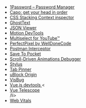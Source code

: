 <ul>
<li>
    <a href="https://chrome.google.com/webstore/detail/1password-%E2%80%93-password-mana/aeblfdkhhhdcdjpifhhbdiojplfjncoa">
      1Password – Password Manager
    </a>
  </li>
  <li>
    <a href="https://chrome.google.com/webstore/detail/capo-get-your-%EF%B9%A4%F0%9D%9A%91%F0%9D%9A%8E%F0%9D%9A%8A%F0%9D%9A%8D%EF%B9%A5/ohabpnaccigjhkkebjofhpmebofgpbeb">
      Capo: get your head in order
    </a>
  </li>
  <li>
    <a href="https://chrome.google.com/webstore/detail/css-stacking-context-insp/apjeljpachdcjkgnamgppgfkmddadcki">
      CSS Stacking Context inspector
    </a>
    </li>
  <li>
    <a href="https://chrome.google.com/webstore/detail/ghosttext/godiecgffnchndlihlpaajjcplehddca">
      GhostText
    </a>
    </li>
  <li>
    <a href="https://chrome.google.com/webstore/detail/json-viewer/gbmdgpbipfallnflgajpaliibnhdgobh">
      JSON Viewer
    </a>
  </li>
  <li>
    <a href="https://chrome.google.com/webstore/detail/motion-devtools/mnbliiaiiflhmnndmoidhddombbmgcdk">
      Motion DevTools
    </a>
  </li>
  <li>
    <a href="https://chrome.google.com/webstore/detail/multiselect-for-youtube/gpgbiinpmelaihndlegbgfkmnpofgfei">
      Multiselect for YouTube™
    </a>
  </li>
  <li>
    <a href="https://chrome.google.com/webstore/detail/perfectpixel-by-welldonec/dkaagdgjmgdmbnecmcefdhjekcoceebi">
      PerfectPixel by WellDoneCode
    </a>
  </li>
  <li>
    <a href="https://chrome.google.com/webstore/detail/postman-interceptor/aicmkgpgakddgnaphhhpliifpcfhicfo">
      Postman Interceptor
    </a>
  </li>
  <li>
  <a href="https://chromewebstore.google.com/detail/save-to-pocket/niloccemoadcdkdjlinkgdfekeahmflj">
      Save To Pocket
    </a>
  </li>
  <li>
    <a href="https://chrome.google.com/webstore/detail/scroll-driven-animations/ojihehfngalmpghicjgbfdmloiifhoce">
      Scroll-Driven Animations Debugger
    </a>
  </li>
  <li>
    <a href="https://chrome.google.com/webstore/detail/stylus/clngdbkpkpeebahjckkjfobafhncgmne">
      Stylus
    </a>
  </li>
  <li>
    <a href="https://chrome.google.com/webstore/detail/tab-pinner-keyboard-short/mbcjcnomlakhkechnbhmfjhnnllpbmlh">
      Tab Pinner
    </a>
  </li>
  <li>
    <a href="https://chrome.google.com/webstore/detail/ublock-origin/cjpalhdlnbpafiamejdnhcphjbkeiagm">
      uBlock Origin
    </a>
  </li>
  <li>
    <a href="https://chrome.google.com/webstore/detail/visbug/cdockenadnadldjbbgcallicgledbeoc">
      VisBug
    </a>
  </li>
  <li>
    <a href="https://chrome.google.com/webstore/detail/vuejs-devtools/nhdogjmejiglipccpnnnanhbledajbpd">
      Vue.js devtools
    </a>
  <<li>
    <a href="https://chromewebstore.google.com/detail/vue-telescope/neaebjphlfplgdhedjdhcnpjkndddbpd">
      Vue Telescope
    </a>
  </li>/li>
  <li>
    <a href="https://chrome.google.com/webstore/detail/web-vitals/ahfhijdlegdabablpippeagghigmibma">
      Web Vitals
    </a>
  </li>
</ul>
